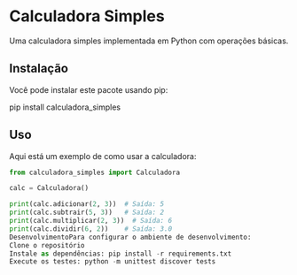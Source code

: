 # Calculadora Simples

Uma calculadora simples implementada em Python com operações básicas.

## Instalação

Você pode instalar este pacote usando pip:

pip install calculadora_simples
## Uso

Aqui está um exemplo de como usar a calculadora:

```python
from calculadora_simples import Calculadora

calc = Calculadora()

print(calc.adicionar(2, 3))  # Saída: 5
print(calc.subtrair(5, 3))   # Saída: 2
print(calc.multiplicar(2, 3))  # Saída: 6
print(calc.dividir(6, 2))    # Saída: 3.0
DesenvolvimentoPara configurar o ambiente de desenvolvimento:
Clone o repositório
Instale as dependências: pip install -r requirements.txt
Execute os testes: python -m unittest discover tests